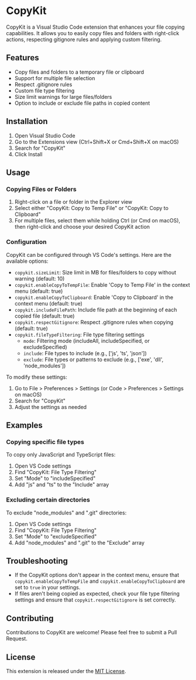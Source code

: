 # CopyKit

CopyKit is a Visual Studio Code extension that enhances your file copying capabilities. It allows you to easily copy files and folders with right-click actions, respecting gitignore rules and applying custom filtering.

## Features

- Copy files and folders to a temporary file or clipboard
- Support for multiple file selection
- Respect .gitignore rules
- Custom file type filtering
- Size limit warnings for large files/folders
- Option to include or exclude file paths in copied content

## Installation

1. Open Visual Studio Code
2. Go to the Extensions view (Ctrl+Shift+X or Cmd+Shift+X on macOS)
3. Search for "CopyKit"
4. Click Install

## Usage

### Copying Files or Folders

1. Right-click on a file or folder in the Explorer view
2. Select either "CopyKit: Copy to Temp File" or "CopyKit: Copy to Clipboard"
3. For multiple files, select them while holding Ctrl (or Cmd on macOS), then right-click and choose your desired CopyKit action

### Configuration

CopyKit can be configured through VS Code's settings. Here are the available options:

- `copykit.sizeLimit`: Size limit in MB for files/folders to copy without warning (default: 10)
- `copykit.enableCopyToTempFile`: Enable 'Copy to Temp File' in the context menu (default: true)
- `copykit.enableCopyToClipboard`: Enable 'Copy to Clipboard' in the context menu (default: true)
- `copykit.includeFilePath`: Include file path at the beginning of each copied file (default: true)
- `copykit.respectGitignore`: Respect .gitignore rules when copying (default: true)
- `copykit.fileTypeFiltering`: File type filtering settings
  - `mode`: Filtering mode (includeAll, includeSpecified, or excludeSpecified)
  - `include`: File types to include (e.g., ['js', 'ts', 'json'])
  - `exclude`: File types or patterns to exclude (e.g., ['exe', 'dll', 'node_modules'])

To modify these settings:

1. Go to File > Preferences > Settings (or Code > Preferences > Settings on macOS)
2. Search for "CopyKit"
3. Adjust the settings as needed

## Examples

### Copying specific file types

To copy only JavaScript and TypeScript files:

1. Open VS Code settings
2. Find "CopyKit: File Type Filtering"
3. Set "Mode" to "includeSpecified"
4. Add "js" and "ts" to the "Include" array

### Excluding certain directories

To exclude "node_modules" and ".git" directories:

1. Open VS Code settings
2. Find "CopyKit: File Type Filtering"
3. Set "Mode" to "excludeSpecified"
4. Add "node_modules" and ".git" to the "Exclude" array

## Troubleshooting

- If the CopyKit options don't appear in the context menu, ensure that `copykit.enableCopyToTempFile` and `copykit.enableCopyToClipboard` are set to `true` in your settings.
- If files aren't being copied as expected, check your file type filtering settings and ensure that `copykit.respectGitignore` is set correctly.

## Contributing

Contributions to CopyKit are welcome! Please feel free to submit a Pull Request.

## License

This extension is released under the [MIT License](https://opensource.org/licenses/MIT).